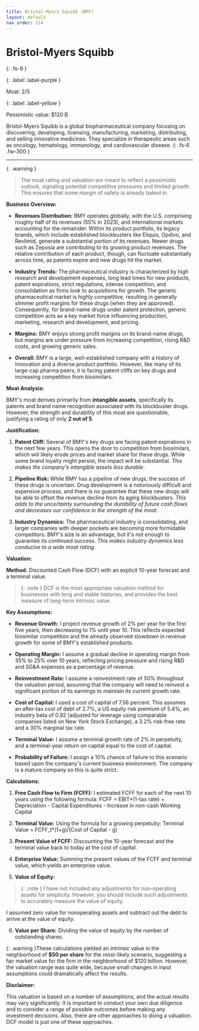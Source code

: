 ```yaml
---
title: Bristol-Myers Squibb (BMY)
layout: default
nav_order: 114
---
```


# Bristol-Myers Squibb
{: .fs-9 }

{: .label .label-purple }

Moat: 2/5

{: .label .label-yellow }

Pessimistic value: $120 B

Bristol-Myers Squibb is a global biopharmaceutical company focusing on discovering, developing, licensing, manufacturing, marketing, distributing, and selling innovative medicines. They specialize in therapeutic areas such as oncology, hematology, immunology, and cardiovascular disease.
{: .fs-6 .fw-300 }

---

{: .warning } 
>The moat rating and valuation are meant to reflect a pessimistic outlook, signaling potential competitive pressures and limited growth. This ensures that some margin of safety is already baked in.


**Business Overview:**

* **Revenues Distribution:** BMY operates globally, with the U.S. comprising roughly half of its revenues (55% in 2023), and international markets accounting for the remainder. Within its product portfolio, its legacy brands, which include established blockbusters like Eliquis, Opdivo, and Revlimid, generate a substantial portion of its revenues. Newer drugs such as Zeposia are contributing to its growing product revenues. The relative contribution of each product, though, can fluctuate substantially across time, as patents expire and new drugs hit the market.


* **Industry Trends:** The pharmaceutical industry is characterized by high research and development expenses, long lead times for new products, patent expirations, strict regulations, intense competition, and consolidation as firms look to acquisitions for growth. The generic pharmaceutical market is highly competitive, resulting in generally slimmer profit margins for these drugs (when they are approved). Consequently, for brand-name drugs under patent protection, generic competition acts as a key market force influencing production, marketing, research and development, and pricing.


* **Margins:** BMY enjoys strong profit margins on its brand-name drugs, but margins are under pressure from increasing competition, rising R&D costs, and growing generic sales.


* **Overall:** BMY is a large, well-established company with a history of innovation and a diverse product portfolio. However, like many of its large-cap pharma peers, it is facing patent cliffs on key drugs and increasing competition from biosimilars.

**Moat Analysis:**

BMY's moat derives primarily from **intangible assets**, specifically its patents and brand name recognition associated with its blockbuster drugs. However, the strength and durability of this moat are questionable, justifying a rating of only **2 out of 5**.

**Justification:**

1. **Patent Cliff:** Several of BMY's key drugs are facing patent expirations in the next few years. This opens the door to competition from biosimilars, which will likely erode prices and market share for these drugs.  While some brand loyalty might persist, the impact will be substantial.  *This makes the company's intangible assets less durable*.

2. **Pipeline Risk:**  While BMY has a pipeline of new drugs, the success of these drugs is uncertain. Drug development is a notoriously difficult and expensive process, and there is no guarantee that these new drugs will be able to offset the revenue decline from its aging blockbusters. *This adds to the uncertainty surrounding the durability of future cash flows and decreases our confidence in the strength of the moat.*

3. **Industry Dynamics:** The pharmaceutical industry is consolidating, and larger companies with deeper pockets are becoming more formidable competitors.  BMY's size is an advantage, but it's not enough to guarantee its continued success. *This makes industry dynamics less conducive to a wide moat rating.*

**Valuation:**

**Method:** Discounted Cash Flow (DCF) with an explicit 10-year forecast and a terminal value.


> {: .note } DCF is the most appropriate valuation method for businesses with long and stable histories, and provides the best measure of long-term intrinsic value.


**Key Assumptions:**

* **Revenue Growth:** I project revenue growth of 2% per year for the first five years, then decreasing to 1% until year 10. This reflects expected biosimilar competition and the already observed slowdown in revenue growth for some of BMY's established products.


* **Operating Margin:**  I assume a gradual decline in operating margin from 35% to 25% over 10 years, reflecting pricing pressure and rising R&D and SG&A expenses as a percentage of revenue.


* **Reinvestment Rate:**  I assume a reinvestment rate of 50% throughout the valuation period, assuming that the company will need to reinvest a significant portion of its earnings to maintain its current growth rate.


* **Cost of Capital:** I used a cost of capital of 7.56 percent. This assumes an after-tax cost of debt of 2.7%, a US equity risk premium of 5.4%, an industry beta of 0.92 (adjusted for leverage using comparable companies listed on New York Stock Exchange), a 3.2% risk-free rate and a 30% marginal tax rate.


* **Terminal Value:** I assume a terminal growth rate of 2% in perpetuity, and a terminal-year return on capital equal to the cost of capital.


* **Probability of Failure:** I assign a 10% chance of failure to this scenario based upon the company's current business environment. The company is a mature company so this is quite strict.



**Calculations:**

1. **Free Cash Flow to Firm (FCFF):** I estimated FCFF for each of the next 10 years using the following formula: 
    FCFF = EBIT*(1-tax rate) + Depreciation - Capital Expenditures - Increase in non-cash Working Capital


2. **Terminal Value:** Using the formula for a growing perpetuity:
    Terminal Value = FCFF_t*(1+g)/(Cost of Capital - g)


3. **Present Value of FCFF:** Discounting the 10-year forecast and the terminal value back to today at the cost of capital.


4. **Enterprise Value:** Summing the present values of the FCFF and terminal value, which yields an enterprise value.


5. **Value of Equity:** 
> {: .note } I have not included any adjustments for non-operating assets for simplicity. However, you should include such adjustments to accurately measure the value of equity.


I assumed zero value for nonoperating assets and subtract out the debt to arrive at the value of equity.


6. **Value per Share:** Dividing the value of equity by the number of outstanding shares. 


{: .warning }These calculations yielded an intrinsic value in the neighborhood of **$50 per share** for the most-likely scenario, suggesting a fair market value for the firm in the neighborhood of  $120 billion. However, the valuation range was quite wide, because small changes in input assumptions could dramatically affect the results.


**Disclaimer:**

This valuation is based on a number of assumptions, and the actual results may vary significantly.  It is important to conduct your own due diligence and to consider a range of possible outcomes before making any investment decisions. Also, there are other approaches to doing a valuation. DCF model is just one of these approaches.